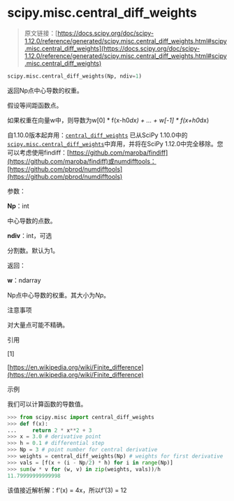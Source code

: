 # scipy.misc.central_diff_weights

> 原文链接：[https://docs.scipy.org/doc/scipy-1.12.0/reference/generated/scipy.misc.central_diff_weights.html#scipy.misc.central_diff_weights](https://docs.scipy.org/doc/scipy-1.12.0/reference/generated/scipy.misc.central_diff_weights.html#scipy.misc.central_diff_weights)

```py
scipy.misc.central_diff_weights(Np, ndiv=1)
```

返回Np点中心导数的权重。

假设等间距函数点。

如果权重在向量w中，则导数为w[0] * f(x-h0*dx) + … + w[-1] * f(x+h0*dx)

自1.10.0版本起弃用：[`central_diff_weights`](#scipy.misc.central_diff_weights "scipy.misc.central_diff_weights") 已从SciPy 1.10.0中的[`scipy.misc.central_diff_weights`](#scipy.misc.central_diff_weights "scipy.misc.central_diff_weights")中弃用，并将在SciPy 1.12.0中完全移除。您可以考虑使用findiff：[https://github.com/maroba/findiff](https://github.com/maroba/findiff)或numdifftools：[https://github.com/pbrod/numdifftools](https://github.com/pbrod/numdifftools)

参数：

**Np**：int

中心导数的点数。

**ndiv**：int，可选

分割数。默认为1。

返回：

**w**：ndarray

Np点中心导数的权重。其大小为*Np*。

注意事项

对大量点可能不精确。

引用

[1]

[https://en.wikipedia.org/wiki/Finite_difference](https://en.wikipedia.org/wiki/Finite_difference)

示例

我们可以计算函数的导数值。

```py
>>> from scipy.misc import central_diff_weights
>>> def f(x):
...     return 2 * x**2 + 3
>>> x = 3.0 # derivative point
>>> h = 0.1 # differential step
>>> Np = 3 # point number for central derivative
>>> weights = central_diff_weights(Np) # weights for first derivative
>>> vals = [f(x + (i - Np/2) * h) for i in range(Np)]
>>> sum(w * v for (w, v) in zip(weights, vals))/h
11.79999999999998 
```

该值接近解析解：f’(x) = 4x，所以f’(3) = 12
